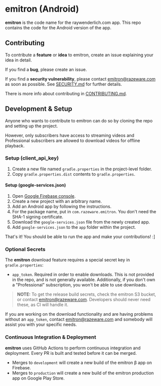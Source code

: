 # emitron (Android)

__emitron__ is the code name for the raywenderlich.com app. This repo contains the code for the Android version of the app.

## Contributing

To contribute a __feature__ or __idea__ to emitron, create an issue explaining your idea in detail.

If you find a __bug__, please create an issue.

If you find a __security vulnerability__, please contact emitron@razeware.com as soon as possible. See [SECURITY.md](SECURITY.md) for further details.

There is more info about contributing in [CONTRIBUTING.md](CONTRIBUTING.md).

## Development & Setup

Anyone who wants to contribute to emitron can do so by cloning the repo and setting up the project.

However, only subscribers have access to streaming videos and Professional subscribers are allowed to download videos for offline playback.

### Setup (client_api_key)

1. Create a new file named `gradle.properties` in the project-level folder.
2. Copy `gradle.properties.dist` contents to `gradle.properties`.

#### Setup (google-services.json)

1. Open [Google Firebase console](https://firebase.google.com/).
2. Create a new project with an arbitrary name.
3. Add an Android app by following the instructions.
4. For the package name, put in `com.razeware.emitron`. You don't need the SHA-1 signing certificate.
5. Download the `google-services.json` file from the newly created app.
6. Add `google-services.json` to the `app` folder within the project.

That's it! You should be able to run the app and make your contributions! :]

### Optional Secrets

The **emitron** download feature requires a special secret key in `gradle.properties`:

- `app_token`. Required in order to enable downloads. This is not provided in the repo, and is not generally available. Additionally, if you don't own a "Professional" subscription, you won't be able to use downloads.

> __NOTE:__ To get the release build secrets, check the emitron S3 bucket, or contact emitron@razeware.com. Developers should never need these, as CI will handle it.

If you are working on the download functionality and are having problems without an `app_token`, contact emitron@razeware.com and somebody will assist you with your specific needs.

### Continuous Integration & Deployment

__emitron__ uses GitHub Actions to perform continuous integration and deployment. Every PR is built and tested before it can be merged.

- Merges to `development` will create a new build of the emitron β app on Firebase.
- Merges to `production` will create a new build of the emitron production app on Google Play Store.

